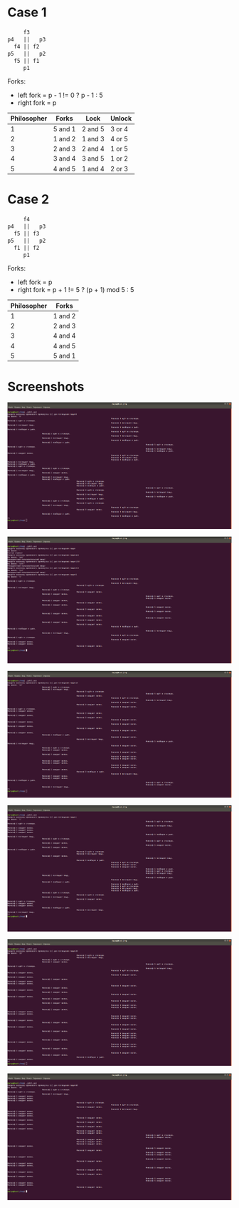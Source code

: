 # Case 1

```text
     f3
p4   ||   p3
  f4 || f2
p5   ||   p2
  f5 || f1
     p1
```

Forks:

- left fork = p - 1 != 0 ? p - 1 : 5
- right fork = p

| Philosopher | Forks   | Lock    | Unlock |
| ----------- | ------- | ------- | ------ |
| 1           | 5 and 1 | 2 and 5 | 3 or 4 |
| 2           | 1 and 2 | 1 and 3 | 4 or 5 |
| 3           | 2 and 3 | 2 and 4 | 1 or 5 |
| 4           | 3 and 4 | 3 and 5 | 1 or 2 |
| 5           | 4 and 5 | 1 and 4 | 2 or 3 |

# Case 2

```text
     f4
p4   ||   p3
  f5 || f3
p5   ||   p2
  f1 || f2
     p1
```

Forks:

- left fork = p
- right fork = p + 1 != 5 ? (p + 1) mod 5 : 5

| Philosopher | Forks   |
| ----------- | ------- |
| 1           | 1 and 2 |
| 2           | 2 and 3 |
| 3           | 4 and 4 |
| 4           | 4 and 5 |
| 5           | 5 and 1 |

# Screenshots

![Снимок экрана от 2019-03-05 22-09-23](screenshots/%D0%A1%D0%BD%D0%B8%D0%BC%D0%BE%D0%BA%20%D1%8D%D0%BA%D1%80%D0%B0%D0%BD%D0%B0%20%D0%BE%D1%82%202019-03-05%2022-09-23.png)

![Снимок экрана от 2019-03-05 22-03-54](screenshots/%D0%A1%D0%BD%D0%B8%D0%BC%D0%BE%D0%BA%20%D1%8D%D0%BA%D1%80%D0%B0%D0%BD%D0%B0%20%D0%BE%D1%82%202019-03-05%2022-03-54.png)

![Снимок экрана от 2019-03-05 22-08-53](screenshots/%D0%A1%D0%BD%D0%B8%D0%BC%D0%BE%D0%BA%20%D1%8D%D0%BA%D1%80%D0%B0%D0%BD%D0%B0%20%D0%BE%D1%82%202019-03-05%2022-08-53.png)

![Снимок экрана от 2019-03-05 22-02-12](screenshots/%D0%A1%D0%BD%D0%B8%D0%BC%D0%BE%D0%BA%20%D1%8D%D0%BA%D1%80%D0%B0%D0%BD%D0%B0%20%D0%BE%D1%82%202019-03-05%2022-02-12.png)

![Снимок экрана от 2019-03-05 22-11-14](screenshots/%D0%A1%D0%BD%D0%B8%D0%BC%D0%BE%D0%BA%20%D1%8D%D0%BA%D1%80%D0%B0%D0%BD%D0%B0%20%D0%BE%D1%82%202019-03-05%2022-11-14.png)

![Снимок экрана от 2019-03-05 22-07-54](screenshots/%D0%A1%D0%BD%D0%B8%D0%BC%D0%BE%D0%BA%20%D1%8D%D0%BA%D1%80%D0%B0%D0%BD%D0%B0%20%D0%BE%D1%82%202019-03-05%2022-07-54.png)

